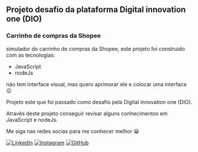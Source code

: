 ## Projeto desafio da plataforma Digital innovation one (DIO)

### Carrinho de compras da Shopee

simulador do carrinho de compras da Shopee, este projeto foi construido com as tecnologias:

- JavaScript
- nodeJs

não tem interface visual, mas quero aprimorar ele e colocar uma interface 😉

Projeto este que foi passado como desafio pela Digital innovation one (DIO).

Através deste projeto conseguir revisar alguns conhecimentos em JavaScript e nodeJs.

Me siga nas redes socias para me conhecer melhor 😀

[![LinkedIn](https://img.shields.io/badge/LinkedIn-0077B5?style=for-the-badge&logo=linkedin&logoColor=white)](https://www.linkedin.com/in/isaque-prates-87475b1b0?lipi=urn%3Ali%3Apage%3Ad_flagship3_profile_view_base_contact_details%3BaYlHEsD8Qx6FKrbTEj9MCg%3D%3D)
[![Instagram](https://img.shields.io/badge/Instagram-E4405F?style=for-the-badge&logo=instagram&logoColor=white)](https://www.instagram.com/isaque_prates/)
[![GitHub](https://img.shields.io/badge/GitHub-100000?style=for-the-badge&logo=github&logoColor=white)](https://github.com/isaqueprates)